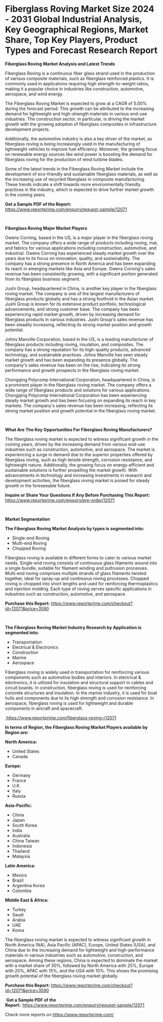 <p><h1>Fiberglass Roving Market Size 2024 - 2031 Global Industrial Analysis, Key Geographical Regions, Market Share, Top Key Players, Product Types and Forecast Research Report</h1></p><p><strong>Fiberglass Roving Market Analysis and Latest Trends</strong></p>
<p><p>Fiberglass Roving is a continuous fiber glass strand used in the production of various composite materials, such as fiberglass reinforced plastics. It is commonly used in applications requiring high strength-to-weight ratios, making it a popular choice in industries like construction, automotive, aerospace, and wind energy.</p><p>The Fiberglass Roving Market is expected to grow at a CAGR of 5.00% during the forecast period. This growth can be attributed to the increasing demand for lightweight and high-strength materials in various end-use industries. The construction sector, in particular, is driving the market growth with the growing adoption of fiberglass composites in infrastructure development projects.</p><p>Additionally, the automotive industry is also a key driver of the market, as fiberglass roving is being increasingly used in the manufacturing of lightweight vehicles to improve fuel efficiency. Moreover, the growing focus on renewable energy sources like wind power is boosting the demand for fiberglass roving for the production of wind turbine blades.</p><p>Some of the latest trends in the Fiberglass Roving Market include the development of eco-friendly and sustainable fiberglass materials, as well as the increasing use of recycled fiberglass in composite manufacturing. These trends indicate a shift towards more environmentally friendly practices in the industry, which is expected to drive further market growth in the coming years.</p></p>
<p><strong>Get a Sample PDF of the Report:&nbsp;</strong> <a href="https://www.reportprime.com/enquiry/request-sample/12071">https://www.reportprime.com/enquiry/request-sample/12071</a></p>
<p>&nbsp;</p>
<p><strong>Fiberglass Roving Major Market Players</strong></p>
<p><p>Owens Corning, based in the US, is a major player in the fiberglass roving market. The company offers a wide range of products including roving, mat, and fabrics for various applications including construction, automotive, and industrial. Owens Corning has experienced steady market growth over the years due to its focus on innovation, quality, and sustainability. The company has a strong presence in North America and has been expanding its reach in emerging markets like Asia and Europe. Owens Corning's sales revenue has been consistently growing, with a significant portion generated from its fiberglass business segment.</p><p>Jushi Group, headquartered in China, is another key player in the fiberglass roving market. The company is one of the largest manufacturers of fiberglass products globally and has a strong foothold in the Asian market. Jushi Group is known for its extensive product portfolio, technological advancements, and strong customer base. The company has been experiencing rapid market growth, driven by increasing demand for fiberglass products in various industries. Jushi Group's sales revenue has been steadily increasing, reflecting its strong market position and growth potential.</p><p>Johns Manville Corporation, based in the US, is a leading manufacturer of fiberglass products including roving, insulation, and composites. The company has a strong reputation for its high-quality products, advanced technology, and sustainable practices. Johns Manville has seen steady market growth and has been expanding its presence globally. The company's sales revenue has been on the rise, indicating its strong performance and growth prospects in the fiberglass roving market.</p><p>Chongqing Polycomp International Corporation, headquartered in China, is a prominent player in the fiberglass roving market. The company offers a wide range of fiberglass products and solutions for various applications. Chongqing Polycomp International Corporation has been experiencing steady market growth and has been focusing on expanding its reach in key markets. The company's sales revenue has been increasing, reflecting its strong market position and growth potential in the fiberglass roving market.</p></p>
<p>&nbsp;</p>
<p><strong>What Are The Key Opportunities For Fiberglass Roving Manufacturers?</strong></p>
<p><p>The fiberglass roving market is expected to witness significant growth in the coming years, driven by the increasing demand from various end-use industries such as construction, automotive, and aerospace. The market is experiencing a surge in demand due to the superior properties offered by fiberglass roving, such as high tensile strength, corrosion resistance, and lightweight nature. Additionally, the growing focus on energy-efficient and sustainable solutions is further propelling the market growth. With advancements in technology and increasing investments in research and development activities, the fiberglass roving market is poised for steady growth in the foreseeable future.</p></p>
<p><strong>Inquire or Share Your Questions If Any Before Purchasing This Report:</strong> <a href="https://www.reportprime.com/enquiry/pre-order/12071">https://www.reportprime.com/enquiry/pre-order/12071</a></p>
<p>&nbsp;</p>
<p><strong>Market Segmentation</strong></p>
<p><strong>The Fiberglass Roving Market Analysis by types is segmented into:</strong></p>
<p><ul><li>Single-end Roving</li><li>Multi-end Roving</li><li>Chopped Roving</li></ul></p>
<p><p>Fiberglass roving is available in different forms to cater to various market needs. Single-end roving consists of continuous glass filaments wound into a single bundle, suitable for filament winding and pultrusion processes. Multi-end roving comprises multiple strands of glass filaments twisted together, ideal for spray-up and continuous roving processes. Chopped roving is chopped into short lengths and used for reinforcing thermoplastics and injection molding. Each type of roving serves specific applications in industries such as construction, automotive, and aerospace.</p></p>
<p><strong>Purchase this Report:&nbsp;</strong><a href="https://www.reportprime.com/checkout?id=12071&price=3590">https://www.reportprime.com/checkout?id=12071&price=3590</a></p>
<p>&nbsp;</p>
<p><strong>The Fiberglass Roving Market Industry Research by Application is segmented into:</strong></p>
<p><ul><li>Transportation</li><li>Electrical & Electronics</li><li>Construction</li><li>Marine</li><li>Aerospace</li></ul></p>
<p><p>Fiberglass roving is widely used in transportation for reinforcing various components such as automotive bodies and interiors. In electrical & electronics, it is utilized for insulation and structural support in cables and circuit boards. In construction, fiberglass roving is used for reinforcing concrete structures and insulation. In the marine industry, it is used for boat hulls and components due to its high strength and corrosion resistance. In aerospace, fiberglass roving is used for lightweight and durable components in aircraft and spacecraft.</p></p>
<p><a href="https://www.reportprime.com/fiberglass-roving-r12071">&nbsp;https://www.reportprime.com/fiberglass-roving-r12071</a></p>
<p><strong>In terms of Region, the Fiberglass Roving Market Players available by Region are:</strong></p>
<p>
    <p> <strong> North America: </strong>
        <ul>
            <li>United States</li>
            <li>Canada</li>
        </ul>
        </p> 
    <p> <strong> Europe: </strong>
        <ul>
            <li>Germany</li>
            <li>France</li>
            <li>U.K.</li>
            <li>Italy</li>
            <li>Russia</li>
        </ul>
        </p> 
    <p> <strong> Asia-Pacific: </strong>
        <ul>
            <li>China</li>
            <li>Japan</li>
            <li>South Korea</li>
            <li>India</li>
            <li>Australia</li>
            <li>China Taiwan</li>
            <li>Indonesia</li>
            <li>Thailand</li>
            <li>Malaysia</li>
        </ul>
        </p> 
    <p> <strong> Latin America: </strong>
        <ul>
            <li>Mexico</li>
            <li>Brazil</li>
            <li>Argentina Korea</li>
            <li>Colombia</li>
        </ul>
        </p> 
    <p> <strong> Middle East & Africa: </strong>
        <ul>
            <li>Turkey</li>
            <li>Saudi</li>
            <li>Arabia</li>
            <li>UAE</li>
            <li>Korea</li>
        </ul>
    </p>
    </p>
<p><p>The fiberglass roving market is expected to witness significant growth in North America (NA), Asia Pacific (APAC), Europe, United States (USA), and China due to the increasing demand for lightweight and high-performance materials in various industries such as automotive, construction, and aerospace. Among these regions, China is expected to dominate the market with a market share of 30%, followed by North America with 25%, Europe with 20%, APAC with 15%, and the USA with 10%. This shows the promising growth potential of the fiberglass roving market globally.</p></p>
<p><strong>Purchase this Report: </strong><a href="https://www.reportprime.com/checkout?id=12071&price=3590">https://www.reportprime.com/checkout?id=12071&price=3590</a></p>
<p>&nbsp;<strong>Get a Sample PDF of the Report:&nbsp;&nbsp;</strong><a href="https://www.reportprime.com/enquiry/request-sample/12071">https://www.reportprime.com/enquiry/request-sample/12071</a></p>
<p><strong></strong></p>
<p>Check more reports on <a href="https://www.reportprime.com/">https://www.reportprime.com/</a></p>